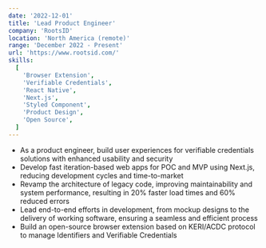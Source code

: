 ```yaml
---
date: '2022-12-01'
title: 'Lead Product Engineer'
company: 'RootsID'
location: 'North America (remote)'
range: 'December 2022 - Present'
url: 'https://www.rootsid.com/'
skills:
  [
    'Browser Extension',
    'Verifiable Credentials',
    'React Native',
    'Next.js',
    'Styled Component',
    'Product Design',
    'Open Source',
  ]
---
```


- As a product engineer, build user experiences for verifiable credentials solutions with enhanced usability and security
- Develop fast iteration-based web apps for POC and MVP using Next.js, reducing development cycles and time-to-market
- Revamp the architecture of legacy code, improving maintainability and system performance, resulting in 20% faster load times and 60% reduced errors
- Lead end-to-end efforts in development, from mockup designs to the delivery of working software, ensuring a seamless and efficient process
- Build an open-source browser extension based on KERI/ACDC protocol to manage Identifiers and Verifiable Credentials
